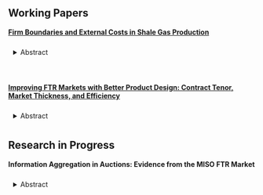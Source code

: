 <!-- ---
title: Research in progress
--- -->


&nbsp;

## Working Papers

[__Firm Boundaries and External Costs in Shale Gas Production__](papers/wastewater.pdf)


<details>
<summary style="padding: 10px; border-radius: 5px; cursor: pointer;">Abstract</summary>

> Wastewater reuse in the shale gas industry mitigates many of the local environmental harms associated with fracking. Most reuse occurs within the boundary of the firm, but rival operators often exchange (or “share”) wastewater prior to reuse. To quantify environmental spillovers from the tradeoff between insourcing and outsourcing, I embed frictions at the firm boundary in an empirical model of wastewater management. Estimating the model with data from Pennsylvania, I find that only 55% of insourcing volume is attributable to intrinsic cost efficiencies as opposed to sharing frictions. However, since firms' operating acreage is typically contiguous, excessive insourcing reduces transportation-related external costs from emissions and air pollution by 13% in equilibrium. A Pigouvian regulator who views frictions at the firm boundary as welfare-irrelevant distortions optimally provides heterogenous outsourcing subsidies in addition to corrective environmental taxes, reducing social costs by up to $0.72 per barrel, but increasing external costs by 14% relative to a policy without subsidies. My findings highlight two distinct inference problems for a Pigouvian regulator: the problem of inferring transaction costs, and the problem of assessing their welfare-relevance.

</details>


&nbsp;

[__Improving FTR Markets with Better Product Design: Contract Tenor, Market Thickness, and Efficiency__](papers/ftr.pdf)

<details>
<summary style="padding: 10px; border-radius: 5px; cursor: pointer;">Abstract</summary>

> Financial transmission rights (FTRs) are an important class of contracts for managing congestion in decentralized energy markets. This paper explores how market operators' contract design choices affect the efficiency of FTR allocation. With shorter contract tenors, generators and electricity customers can obtain better hedging portfolios for anticipated congestion risk. However, speculator participation responds endogenously to contract design. Speculators can extract greater rents when FTR markets are thinner, leading to welfare losses for load firms. In order to understand the significance of this tradeoff I build and estimate a stylized empirical model of FTR allocation mechanism used by Midcontinent ISO (MISO), a large decentralized energy market. Relative to a counterfactual with longer contracts, MISO's current contract design reduces load firm welfare losses from congestion risk by \\$2.4M per year, or about 1% of total welfare at firms' estimated risk preferences, but reduces load firm welfare overall by \\$40-60M due to reduced auction proceeds, highlighting the value of careful contract design. However, the sign of the net welfare effect is sensitive to the estimated risk preference parameter, and reverses for reasonable alternatives.

</details>

## Research in Progress

__Information Aggregation in Auctions: Evidence from the MISO FTR Market__

<details>
<summary style="padding: 10px; border-radius: 5px; cursor: pointer;">Abstract</summary>

> Financial transmission rights (FTR) markets are characterized by a complex strategic environment. Nevertheless, market prices are often a reliable predictor of future congestion prices. I explore whether the informational efficiency of FTR auctions is likely to carry over to an environment with more volatile congestion patterns (for example, due to greater renewable generation). In order to do so, I estimate an empirical model of Bayes-Cournot competition that microfounds information aggregation in FTR auctions. This approach enables me to account for essential features of FTR markets that are difficult to incorporate into standard empirical models of multiunit auctions, such as endogenous participation and cross-auction information spillovers.

</details>
